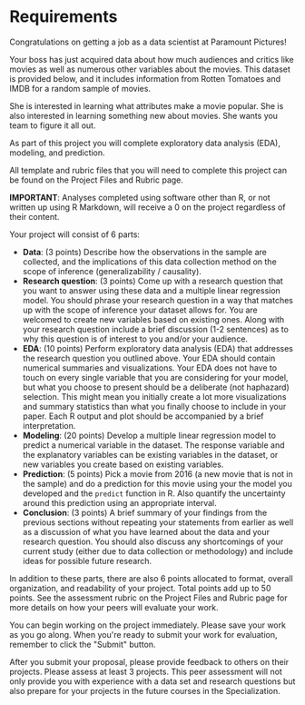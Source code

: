 # Requirements

Congratulations on getting a job as a data scientist at Paramount Pictures!

Your boss has just acquired data about how much audiences and critics like movies as well as numerous other variables about the movies. This dataset is provided below, and it includes information from Rotten Tomatoes and IMDB for a random sample of movies.

She is interested in learning what attributes make a movie popular. She is also interested in learning something new about movies. She wants you team to figure it all out.

As part of this project you will complete exploratory data analysis (EDA), modeling, and prediction.

All template and rubric files that you will need to complete this project can be found on the Project Files and Rubric page.

**IMPORTANT**: Analyses completed using software other than R, or not written up using R Markdown, will receive a 0 on the project regardless of their content.

Your project will consist of 6 parts:

* **Data**: (3 points) Describe how the observations in the sample are collected, and the implications of this data collection method on the scope of inference (generalizability / causality).
* **Research question**: (3 points) Come up with a research question that you want to answer using these data and a multiple linear regression model. You should phrase your research question in a way that matches up with the scope of inference your dataset allows for. You are welcomed to create new variables based on existing ones. Along with your research question include a brief discussion (1-2 sentences) as to why this question is of interest to you and/or your audience.
* **EDA**: (10 points) Perform exploratory data analysis (EDA) that addresses the research question you outlined above. Your EDA should contain numerical summaries and visualizations. Your EDA does not have to touch on every single variable that you are considering for your model, but what you choose to present should be a deliberate (not haphazard) selection. This might mean you initially create a lot more visualizations and summary statistics than what you finally choose to include in your paper. Each R output and plot should be accompanied by a brief interpretation.
* **Modeling**: (20 points) Develop a multiple linear regression model to predict a numerical variable in the dataset. The response variable and the explanatory variables can be existing variables in the dataset, or new variables you create based on existing variables.
* **Prediction**: (5 points) Pick a movie from 2016 (a new movie that is not in the sample) and do a prediction for this movie using your the model you developed and the `predict` function in R. Also quantify the uncertainty around this prediction using an appropriate interval.
* **Conclusion**: (3 points) A brief summary of your findings from the previous sections without repeating your statements from earlier as well as a discussion of what you have learned about the data and your research question. You should also discuss any shortcomings of your current study (either due to data collection or methodology) and include ideas for possible future research.

In addition to these parts, there are also 6 points allocated to format, overall organization, and readability of your project. Total points add up to 50 points. See the assessment rubric on the Project Files and Rubric page for more details on how your peers will evaluate your work.

You can begin working on the project immediately. Please save your work as you go along. When you're ready to submit your work for evaluation, remember to click the "Submit" button.

After you submit your proposal, please provide feedback to others on their projects. Please assess at least 3 projects. This peer assessment will not only provide you with experience with a data set and research questions but also prepare for your projects in the future courses in the Specialization.
